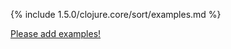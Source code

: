 {% include 1.5.0/clojure.core/sort/examples.md %}

[Please add examples!](https://github.com/arrdem/grimoire/edit/master/_includes/1.6.0/clojure.core/sort/examples.md)
